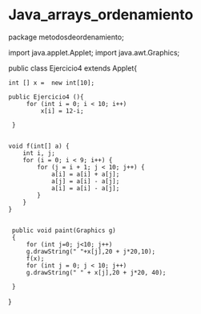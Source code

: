 # Java_arrays_ordenamiento


package metodosdeordenamiento;

import java.applet.Applet;
import java.awt.Graphics;


public class Ejercicio4 extends Applet{
    
    
    int [] x =  new int[10];
    
    public Ejercicio4 (){
         for (int i = 0; i < 10; i++) 
             x[i] = 12-i;
         
     }
     

    void f(int[] a) {
        int i, j;
        for (i = 0; i < 9; i++) {
            for (j = i + 1; j < 10; j++) {
                a[i] = a[i] + a[j];
                a[j] = a[i] - a[j];
                a[i] = a[i] - a[j];
            }
        }
    }
    
    
     public void paint(Graphics g)
     {
         for (int j=0; j<10; j++)
         g.drawString(" "+x[j],20 + j*20,10);
         f(x);
         for (int j = 0; j < 10; j++)
         g.drawString(" " + x[j],20 + j*20, 40);
         
     }
    
}
